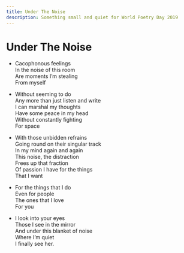 ```yaml
---
title: Under The Noise
description: Something small and quiet for World Poetry Day 2019
---
```


# Under The Noise

-   Cacophonous feelings  
    In the noise of this room  
    Are moments I’m stealing  
    From myself

-   Without seeming to do  
    Any more than just listen and write  
    I can marshal my thoughts  
    Have some peace in my head  
    Without constantly fighting  
    For space

-   With those unbidden refrains  
    Going round on their singular track  
    In my mind again and again  
    This noise, the distraction  
    Frees up that fraction  
    Of passion I have for the things  
    That I want

-   For the things that I do  
    Even for people  
    The ones that I love  
    For you

-   I look into your eyes  
    Those I see in the mirror  
    And under this blanket of noise  
    Where I’m quiet  
    I finally see her.
